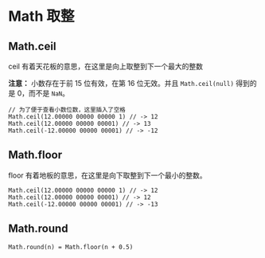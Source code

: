 # Math 取整

## Math.ceil
ceil 有着天花板的意思，在这里是向上取整到下一个最大的整数

**注意：** 小数存在于前 15 位有效，在第 16 位无效。并且 `Math.ceil(null)` 得到的是 0，而不是 `NaN`。

    // 为了便于查看小数位数，这里插入了空格
    Math.ceil(12.00000 00000 00000 1) // -> 12
    Math.ceil(12.00000 00000 00001) // -> 13
    Math.ceil(-12.00000 00000 00001) // -> -12
## Math.floor
floor 有着地板的意思，在这里是向下取整到下一个最小的整数。

    Math.ceil(12.00000 00000 00000 1) // -> 12
    Math.ceil(12.00000 00000 00001) // -> 12
    Math.ceil(-12.00000 00000 00001) // -> -13

## Math.round
    Math.round(n) = Math.floor(n + 0.5)